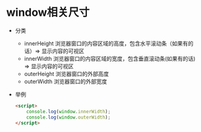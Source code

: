 # window相关尺寸

* 分类

  * innerHeight 浏览器窗口的内容区域的高度，包含水平滚动条（如果有的话）=> 显示内容的可视区
  * innerWidth  浏览器窗口的内容区域的宽度，包含垂直滚动条(如果有的话)     => 显示内容的可视区
  * outerHeight 浏览器窗口的外部高度
  * outerWidth   浏览器窗口的外部宽度

* 举例

  ```html
  <script>
      console.log(window.innerWidth);
      console.log(window.outerWidth);
  </script>
  ```

  